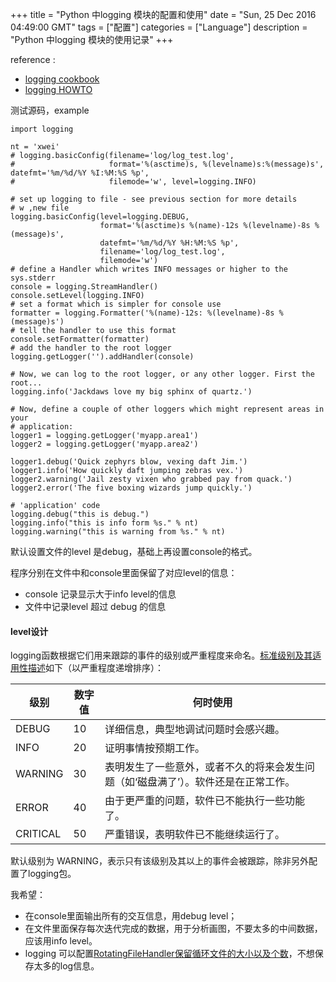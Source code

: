 +++ 
title = "Python 中logging 模块的配置和使用" 
date = "Sun, 25 Dec 2016 04:49:00 GMT" 
tags = ["配置"] 
categories = ["Language"]
description = "Python 中logging 模块的使用记录" 
+++ 

reference :

- [logging cookbook](http://python.usyiyi.cn/python_278/library/logging.handlers.html#)
- [logging HOWTO](http://python.usyiyi.cn/translate/python_278/howto/logging.html#logging-advanced-tutorial)

测试源码，example

```
import logging

nt = 'xwei'
# logging.basicConfig(filename='log/log_test.log',
#                     format='%(asctime)s, %(levelname)s:%(message)s', datefmt='%m/%d/%Y %I:%M:%S %p',
#                     filemode='w', level=logging.INFO)

# set up logging to file - see previous section for more details
# w ,new file
logging.basicConfig(level=logging.DEBUG,
                    format='%(asctime)s %(name)-12s %(levelname)-8s %(message)s',
                    datefmt='%m/%d/%Y %H:%M:%S %p',
                    filename='log/log_test.log',
                    filemode='w')
# define a Handler which writes INFO messages or higher to the sys.stderr
console = logging.StreamHandler()
console.setLevel(logging.INFO)
# set a format which is simpler for console use
formatter = logging.Formatter('%(name)-12s: %(levelname)-8s %(message)s')
# tell the handler to use this format
console.setFormatter(formatter)
# add the handler to the root logger
logging.getLogger('').addHandler(console)

# Now, we can log to the root logger, or any other logger. First the root...
logging.info('Jackdaws love my big sphinx of quartz.')

# Now, define a couple of other loggers which might represent areas in your
# application:
logger1 = logging.getLogger('myapp.area1')
logger2 = logging.getLogger('myapp.area2')

logger1.debug('Quick zephyrs blow, vexing daft Jim.')
logger1.info('How quickly daft jumping zebras vex.')
logger2.warning('Jail zesty vixen who grabbed pay from quack.')
logger2.error('The five boxing wizards jump quickly.')

# 'application' code
logging.debug("this is debug.")
logging.info("this is info form %s." % nt)
logging.warning("this is warning from %s." % nt)

```

默认设置文件的level 是debug，基础上再设置console的格式。

程序分别在文件中和console里面保留了对应level的信息：

- console 记录显示大于info level的信息
- 文件中记录level 超过 debug 的信息


####  level设计
logging函数根据它们用来跟踪的事件的级别或严重程度来命名。[标准级别及其适用性描述](http://python.usyiyi.cn/translate/python_278/howto/logging.html#logging-advanced-tutorial)如下（以严重程度递增排序）：

级别       | 数字值 | 何时使用
------|---|--------
DEBUG    | 10 |详细信息，典型地调试问题时会感兴趣。
INFO     | 20 |证明事情按预期工作。
WARNING  | 30 |表明发生了一些意外，或者不久的将来会发生问题（如‘磁盘满了’）。软件还是在正常工作。
ERROR    | 40 |由于更严重的问题，软件已不能执行一些功能了。
CRITICAL | 50 |严重错误，表明软件已不能继续运行了。


默认级别为 WARNING，表示只有该级别及其以上的事件会被跟踪，除非另外配置了logging包。

我希望：

- 在console里面输出所有的交互信息，用debug level；
- 在文件里面保存每次迭代完成的数据，用于分析画图，不要太多的中间数据，应该用info level。
- logging 可以配置[RotatingFileHandler保留循环文件的大小以及个数](http://python.usyiyi.cn/python_278/library/logging.handlers.html#)，不想保存太多的log信息。



